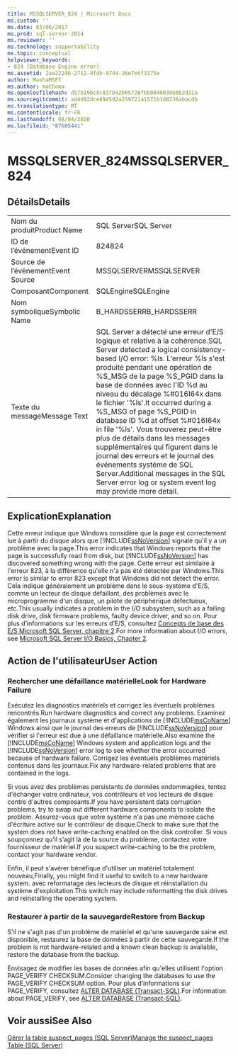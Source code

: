 ```yaml
---
title: MSSQLSERVER_824 | Microsoft Docs
ms.custom: ''
ms.date: 03/06/2017
ms.prod: sql-server-2014
ms.reviewer: ''
ms.technology: supportability
ms.topic: conceptual
helpviewer_keywords:
- 824 (Database Engine error)
ms.assetid: 2aa22246-2712-4fdb-9744-36e7e6f3175e
author: MashaMSFT
ms.author: mathoma
ms.openlocfilehash: d57b19bc8c837b92b65728fbb0046039b862d31a
ms.sourcegitcommit: ad4d92dce894592a259721a1571b1d8736abacdb
ms.translationtype: MT
ms.contentlocale: fr-FR
ms.lasthandoff: 08/04/2020
ms.locfileid: "87605441"
---
```

# <a name="mssqlserver_824"></a><span data-ttu-id="076dd-102">MSSQLSERVER_824</span><span class="sxs-lookup"><span data-stu-id="076dd-102">MSSQLSERVER_824</span></span>
    
## <a name="details"></a><span data-ttu-id="076dd-103">Détails</span><span class="sxs-lookup"><span data-stu-id="076dd-103">Details</span></span>  
  
|||  
|-|-|  
|<span data-ttu-id="076dd-104">Nom du produit</span><span class="sxs-lookup"><span data-stu-id="076dd-104">Product Name</span></span>|<span data-ttu-id="076dd-105">SQL Server</span><span class="sxs-lookup"><span data-stu-id="076dd-105">SQL Server</span></span>|  
|<span data-ttu-id="076dd-106">ID de l’événement</span><span class="sxs-lookup"><span data-stu-id="076dd-106">Event ID</span></span>|<span data-ttu-id="076dd-107">824</span><span class="sxs-lookup"><span data-stu-id="076dd-107">824</span></span>|  
|<span data-ttu-id="076dd-108">Source de l’événement</span><span class="sxs-lookup"><span data-stu-id="076dd-108">Event Source</span></span>|<span data-ttu-id="076dd-109">MSSQLSERVER</span><span class="sxs-lookup"><span data-stu-id="076dd-109">MSSQLSERVER</span></span>|  
|<span data-ttu-id="076dd-110">Composant</span><span class="sxs-lookup"><span data-stu-id="076dd-110">Component</span></span>|<span data-ttu-id="076dd-111">SQLEngine</span><span class="sxs-lookup"><span data-stu-id="076dd-111">SQLEngine</span></span>|  
|<span data-ttu-id="076dd-112">Nom symbolique</span><span class="sxs-lookup"><span data-stu-id="076dd-112">Symbolic Name</span></span>|<span data-ttu-id="076dd-113">B_HARDSSERR</span><span class="sxs-lookup"><span data-stu-id="076dd-113">B_HARDSSERR</span></span>|  
|<span data-ttu-id="076dd-114">Texte du message</span><span class="sxs-lookup"><span data-stu-id="076dd-114">Message Text</span></span>|<span data-ttu-id="076dd-115">SQL Server a détecté une erreur d'E/S logique et relative à la cohérence.</span><span class="sxs-lookup"><span data-stu-id="076dd-115">SQL Server detected a logical consistency-based I/O error: %ls.</span></span> <span data-ttu-id="076dd-116">L'erreur %ls s'est produite pendant une opération de %S_MSG de la page %S_PGID dans la base de données avec l'ID %d au niveau du décalage %#016I64x dans le fichier '%ls'.</span><span class="sxs-lookup"><span data-stu-id="076dd-116">It occurred during a %S_MSG of page %S_PGID in database ID %d at offset %#016I64x in file '%ls'.</span></span>  <span data-ttu-id="076dd-117">Vous trouverez peut-être plus de détails dans les messages supplémentaires qui figurent dans le journal des erreurs et le journal des événements système de SQL Server.</span><span class="sxs-lookup"><span data-stu-id="076dd-117">Additional messages in the SQL Server error log or system event log may provide more detail.</span></span>|  
  
## <a name="explanation"></a><span data-ttu-id="076dd-118">Explication</span><span class="sxs-lookup"><span data-stu-id="076dd-118">Explanation</span></span>  
 <span data-ttu-id="076dd-119">Cette erreur indique que Windows considère que la page est correctement lue à partir du disque alors que [!INCLUDE[ssNoVersion](../../includes/ssnoversion-md.md)] signale qu'il y a un problème avec la page.</span><span class="sxs-lookup"><span data-stu-id="076dd-119">This error indicates that Windows reports that the page is successfully read from disk, but [!INCLUDE[ssNoVersion](../../includes/ssnoversion-md.md)] has discovered something wrong with the page.</span></span> <span data-ttu-id="076dd-120">Cette erreur est similaire à l'erreur 823, à la différence qu'elle n'a pas été détectée par Windows.</span><span class="sxs-lookup"><span data-stu-id="076dd-120">This error is similar to error 823 except that Windows did not detect the error.</span></span> <span data-ttu-id="076dd-121">Cela indique généralement un problème dans le sous-système d'E/S, comme un lecteur de disque défaillant, des problèmes avec le microprogramme d'un disque, un pilote de périphérique défectueux, etc.</span><span class="sxs-lookup"><span data-stu-id="076dd-121">This usually indicates a problem in the I/O subsystem, such as a failing disk drive, disk firmware problems, faulty device driver, and so on.</span></span> <span data-ttu-id="076dd-122">Pour plus d’informations sur les erreurs d’E/S, consultez [Concepts de base des E/S Microsoft SQL Server, chapitre 2](/previous-versions/sql/sql-server-2005/administrator/cc917726(v=technet.10)).</span><span class="sxs-lookup"><span data-stu-id="076dd-122">For more information about I/O errors, see [Microsoft SQL Server I/O Basics, Chapter 2](/previous-versions/sql/sql-server-2005/administrator/cc917726(v=technet.10)).</span></span>  
  
## <a name="user-action"></a><span data-ttu-id="076dd-123">Action de l'utilisateur</span><span class="sxs-lookup"><span data-stu-id="076dd-123">User Action</span></span>  
  
### <a name="look-for-hardware-failure"></a><span data-ttu-id="076dd-124">Rechercher une défaillance matérielle</span><span class="sxs-lookup"><span data-stu-id="076dd-124">Look for Hardware Failure</span></span>  
 <span data-ttu-id="076dd-125">Exécutez les diagnostics matériels et corrigez les éventuels problèmes rencontrés.</span><span class="sxs-lookup"><span data-stu-id="076dd-125">Run hardware diagnostics and correct any problems.</span></span> <span data-ttu-id="076dd-126">Examinez également les journaux système et d'applications de [!INCLUDE[msCoName](../../includes/msconame-md.md)] Windows ainsi que le journal des erreurs de [!INCLUDE[ssNoVersion](../../includes/ssnoversion-md.md)] pour vérifier si l'erreur est due à une défaillance matérielle.</span><span class="sxs-lookup"><span data-stu-id="076dd-126">Also examine the [!INCLUDE[msCoName](../../includes/msconame-md.md)] Windows system and application logs and the [!INCLUDE[ssNoVersion](../../includes/ssnoversion-md.md)] error log to see whether the error occurred because of hardware failure.</span></span> <span data-ttu-id="076dd-127">Corrigez les éventuels problèmes matériels contenus dans les journaux.</span><span class="sxs-lookup"><span data-stu-id="076dd-127">Fix any hardware-related problems that are contained in the logs.</span></span>  
  
 <span data-ttu-id="076dd-128">Si vous avez des problèmes persistants de données endommagées, tentez d'échanger votre ordinateur, vos contrôleurs et vos lecteurs de disque contre d'autres composants.</span><span class="sxs-lookup"><span data-stu-id="076dd-128">If you have persistent data corruption problems, try to swap out different hardware components to isolate the problem.</span></span> <span data-ttu-id="076dd-129">Assurez-vous que votre système n'a pas une mémoire cache d'écriture active sur le contrôleur de disque.</span><span class="sxs-lookup"><span data-stu-id="076dd-129">Check to make sure that the system does not have write-caching enabled on the disk controller.</span></span> <span data-ttu-id="076dd-130">Si vous soupçonnez qu’il s’agit là de la source du problème, contactez votre fournisseur de matériel.</span><span class="sxs-lookup"><span data-stu-id="076dd-130">If you suspect write-caching to be the problem, contact your hardware vendor.</span></span>  
  
 <span data-ttu-id="076dd-131">Enfin, il peut s'avérer bénéfique d'utiliser un matériel totalement nouveau,</span><span class="sxs-lookup"><span data-stu-id="076dd-131">Finally, you might find it useful to switch to a new hardware system.</span></span> <span data-ttu-id="076dd-132">avec reformatage des lecteurs de disque et réinstallation du système d'exploitation.</span><span class="sxs-lookup"><span data-stu-id="076dd-132">This switch may include reformatting the disk drives and reinstalling the operating system.</span></span>  
  
### <a name="restore-from-backup"></a><span data-ttu-id="076dd-133">Restaurer à partir de la sauvegarde</span><span class="sxs-lookup"><span data-stu-id="076dd-133">Restore from Backup</span></span>  
 <span data-ttu-id="076dd-134">S'il ne s'agit pas d'un problème de matériel et qu'une sauvegarde saine est disponible, restaurez la base de données à partir de cette sauvegarde.</span><span class="sxs-lookup"><span data-stu-id="076dd-134">If the problem is not hardware-related and a known clean backup is available, restore the database from the backup.</span></span>  
  
 <span data-ttu-id="076dd-135">Envisagez de modifier les bases de données afin qu'elles utilisent l'option PAGE_VERIFY CHECKSUM.</span><span class="sxs-lookup"><span data-stu-id="076dd-135">Consider changing the databases to use the PAGE_VERIFY CHECKSUM option.</span></span> <span data-ttu-id="076dd-136">Pour plus d’informations sur PAGE_VERIFY, consultez [ALTER DATABASE &#40;Transact-SQL&#41;](/sql/t-sql/statements/alter-database-transact-sql).</span><span class="sxs-lookup"><span data-stu-id="076dd-136">For information about PAGE_VERIFY, see [ALTER DATABASE &#40;Transact-SQL&#41;](/sql/t-sql/statements/alter-database-transact-sql).</span></span>  
  
## <a name="see-also"></a><span data-ttu-id="076dd-137">Voir aussi</span><span class="sxs-lookup"><span data-stu-id="076dd-137">See Also</span></span>  
 [<span data-ttu-id="076dd-138">Gérer la table suspect_pages &#40;SQL Server&#41;</span><span class="sxs-lookup"><span data-stu-id="076dd-138">Manage the suspect_pages Table &#40;SQL Server&#41;</span></span>](../backup-restore/manage-the-suspect-pages-table-sql-server.md)  
  
  
